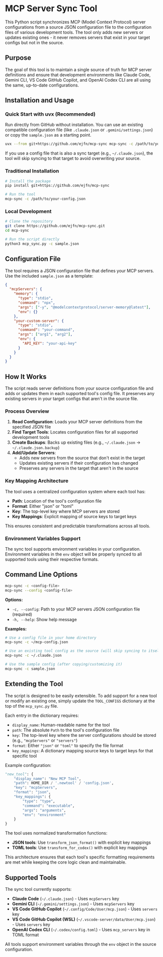 # MCP Server Sync Tool

This Python script synchronizes MCP (Model Context Protocol) server configurations from a source JSON configuration file to the configuration files of various development tools. The tool only adds new servers or updates existing ones - it never removes servers that exist in your target configs but not in the source.

## Purpose

The goal of this tool is to maintain a single source of truth for MCP server definitions and ensure that development environments like Claude Code, Gemini CLI, VS Code GitHub Copilot, and OpenAI Codex CLI are all using the same, up-to-date configurations.

## Installation and Usage

### Quick Start with uvx (Recommended)

Run directly from GitHub without installation. You can use an existing compatible configuration file (like `.claude.json` or `.gemini/settings.json`) or copy the `sample.json` as a starting point.

```bash
uvx --from git+https://github.com/ejfn/mcp-sync mcp-sync -c /path/to/your-config.json
```

If you use a config file that is also a sync target (e.g., `~/.claude.json`), the tool will skip syncing to that target to avoid overwriting your source.

### Traditional Installation

```bash
# Install the package
pip install git+https://github.com/ejfn/mcp-sync

# Run the tool
mcp-sync -c /path/to/your-config.json
```

### Local Development

```bash
# Clone the repository
git clone https://github.com/ejfn/mcp-sync.git
cd mcp-sync

# Run the script directly
python3 mcp_sync.py -c sample.json
```

## Configuration File

The tool requires a JSON configuration file that defines your MCP servers. Use the included `sample.json` as a template:

```json
{
  "mcpServers": {
    "memory": {
      "type": "stdio",
      "command": "npx",
      "args": ["-y", "@modelcontextprotocol/server-memory@latest"],
      "env": {}
    },
    "your-custom-server": {
      "type": "stdio", 
      "command": "your-command",
      "args": ["arg1", "arg2"],
      "env": {
        "API_KEY": "your-api-key"
      }
    }
  }
}
```

## How It Works

The script reads server definitions from your source configuration file and adds or updates them in each supported tool's config file. It preserves any existing servers in your target configs that aren't in the source file.

### Process Overview

1. **Read Configuration**: Loads your MCP server definitions from the specified JSON file
2. **Find Target Tools**: Locates configuration files for all supported development tools
3. **Create Backups**: Backs up existing files (e.g., `~/.claude.json` → `~/.claude.json.backup`)
4. **Add/Update Servers**: 
   - Adds new servers from the source that don't exist in the target
   - Updates existing servers if their configuration has changed
   - Preserves any servers in the target that aren't in the source

### Key Mapping Architecture

The tool uses a centralized configuration system where each tool has:
- **Path**: Location of the tool's configuration file
- **Format**: Either "json" or "toml" 
- **Key**: The top-level key where MCP servers are stored
- **Key Mappings**: Explicit mapping of source keys to target keys

This ensures consistent and predictable transformations across all tools.

### Environment Variables Support

The sync tool supports environment variables in your configuration. Environment variables in the `env` object will be properly synced to all supported tools using their respective formats.

## Command Line Options

```bash
mcp-sync -c <config-file>
mcp-sync --config <config-file>
```

**Options:**
- `-c, --config`: Path to your MCP servers JSON configuration file (required)
- `-h, --help`: Show help message

**Examples:**
```bash
# Use a config file in your home directory
mcp-sync -c ~/mcp-config.json

# Use an existing tool config as the source (will skip syncing to itself)
mcp-sync -c ~/.claude.json

# Use the sample config (after copying/customizing it)
mcp-sync -c sample.json
```

## Extending the Tool

The script is designed to be easily extensible. To add support for a new tool or modify an existing one, simply update the `TOOL_CONFIGS` dictionary at the top of the `mcp_sync.py` file.

Each entry in the dictionary requires:
- `display_name`: Human-readable name for the tool
- `path`: The absolute `Path` to the tool's configuration file
- `key`: The top-level key where the server configurations should be stored (e.g., `"mcpServers"` or `"servers"`)
- `format`: Either `"json"` or `"toml"` to specify the file format
- `key_mappings`: A dictionary mapping source keys to target keys for that specific tool

Example configuration:
```python
"new_tool": {
    "display_name": "New MCP Tool",
    "path": HOME_DIR / '.newtool' / 'config.json',
    "key": "mcpServers",
    "format": "json",
    "key_mappings": {
        "type": "type",
        "command": "executable", 
        "args": "arguments",
        "env": "environment"
    }
}
```

The tool uses normalized transformation functions:
- **JSON tools**: Use `transform_json_format()` with explicit key mappings
- **TOML tools**: Use `transform_for_codex()` with explicit key mappings

This architecture ensures that each tool's specific formatting requirements are met while keeping the core logic clean and maintainable.

## Supported Tools

The sync tool currently supports:

- **Claude Code** (`~/.claude.json`) - Uses `mcpServers` key
- **Gemini CLI** (`~/.gemini/settings.json`) - Uses `mcpServers` key
- **VS Code GitHub Copilot** (`~/.config/Code/User/mcp.json`) - Uses `servers` key
- **VS Code GitHub Copilot (WSL)** (`~/.vscode-server/data/User/mcp.json`) - Uses `servers` key
- **OpenAI Codex CLI** (`~/.codex/config.toml`) - Uses `mcp_servers` key in TOML format

All tools support environment variables through the `env` object in the source configuration.
